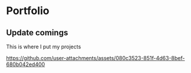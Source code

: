﻿# Portfolio

 <h2>Update comings</h2>

 This is where I put my projects

 


https://github.com/user-attachments/assets/080c3523-851f-4d63-8bef-680b042ed400
 
